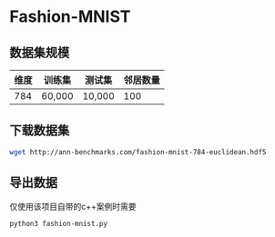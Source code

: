 # Fashion-MNIST

## 数据集规模

| 维度  | 训练集    | 测试集    | 邻居数量 |
|-----|--------|--------|------|
| 784 | 60,000 | 10,000 | 100  |

## 下载数据集

```bash
wget http://ann-benchmarks.com/fashion-mnist-784-euclidean.hdf5
```

## 导出数据

仅使用该项目自带的c++案例时需要

```bash
python3 fashion-mnist.py
```
